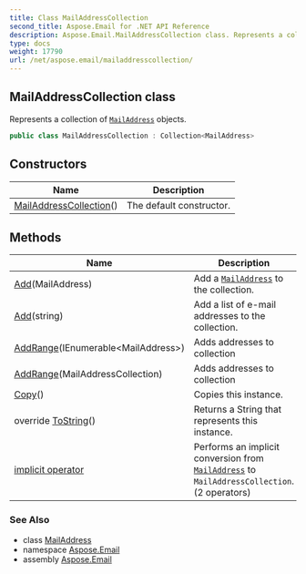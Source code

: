 ```yaml
---
title: Class MailAddressCollection
second_title: Aspose.Email for .NET API Reference
description: Aspose.Email.MailAddressCollection class. Represents a collection of MailAddress objects
type: docs
weight: 17790
url: /net/aspose.email/mailaddresscollection/
---
```

## MailAddressCollection class

Represents a collection of [`MailAddress`](../mailaddress/) objects.

```csharp
public class MailAddressCollection : Collection<MailAddress>
```

## Constructors

| Name | Description |
| --- | --- |
| [MailAddressCollection](mailaddresscollection/)() | The default constructor. |

## Methods

| Name | Description |
| --- | --- |
| [Add](../../aspose.email/mailaddresscollection/add/#add)(MailAddress) | Add a [`MailAddress`](../mailaddress/) to the collection. |
| [Add](../../aspose.email/mailaddresscollection/add/#add_2)(string) | Add a list of e-mail addresses to the collection. |
| [AddRange](../../aspose.email/mailaddresscollection/addrange/#addrange_1)(IEnumerable&lt;MailAddress&gt;) | Adds addresses to collection |
| [AddRange](../../aspose.email/mailaddresscollection/addrange/#addrange)(MailAddressCollection) | Adds addresses to collection |
| [Copy](../../aspose.email/mailaddresscollection/copy/)() | Copies this instance. |
| override [ToString](../../aspose.email/mailaddresscollection/tostring/)() | Returns a String that represents this instance. |
| [implicit operator](../../aspose.email/mailaddresscollection/op_implicit/#op_implicit) | Performs an implicit conversion from [`MailAddress`](../mailaddress/) to `MailAddressCollection`. (2 operators) |

### See Also

* class [MailAddress](../mailaddress/)
* namespace [Aspose.Email](../../aspose.email/)
* assembly [Aspose.Email](../../)



